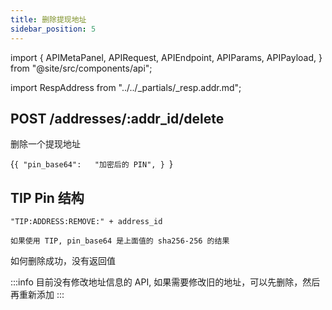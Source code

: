 ```yaml
---
title: 删除提现地址
sidebar_position: 5
---
```


import {
  APIMetaPanel,
  APIRequest,
  APIEndpoint,
  APIParams,
  APIPayload,
} from "@site/src/components/api";

import RespAddress from "../../_partials/_resp.addr.md";

## POST /addresses/:addr_id/delete

删除一个提现地址

<APIEndpoint url="/addresses/:addr_id/delete" />

<APIMetaPanel scope="Authorized" scopeNote="" />

<APIParams
  p-addr_id="the address' id which you are deleting"
  p-addr_id-required={true}
/>

<APIPayload>{`{
  "pin_base64":   "加密后的 PIN",
}
`}</APIPayload>

## TIP Pin 结构

```
"TIP:ADDRESS:REMOVE:" + address_id

如果使用 TIP, pin_base64 是上面值的 sha256-256 的结果
```

<APIRequest
  title="Delete an ETH address"
  method="POST"
  url='/addresses/ba3a2e33-efde-40b9-9cac-c293f0d1a3f2/delete --data &apos;{"pin":"d2EJy5kmt56d3U5PeKm+TJLBnXBuyxBTcWxytL8pk/LXwJEak9r8iVMcASjgvoO+"}&apos;'
/>

如何删除成功，没有返回值

:::info
目前没有修改地址信息的 API, 如果需要修改旧的地址，可以先删除，然后再重新添加
:::
